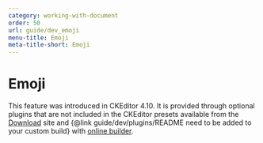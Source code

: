 ```yaml
---
category: working-with-document
order: 50
url: guide/dev_emoji
menu-title: Emoji
meta-title-short: Emoji
---
```

<!--
Copyright (c) 2003-2018, CKSource - Frederico Knabben. All rights reserved.
For licensing, see LICENSE.md.
-->

# Emoji

<info-box info="">
    This feature was introduced in CKEditor 4.10. It is provided through optional plugins that are not included in the CKEditor presets available from the <a href="https://ckeditor.com/ckeditor-4/download/">Download</a> site and {@link guide/dev/plugins/README need to be added to your custom build} with <a href="https://ckeditor.com/cke4/builder">online builder</a>.
</info-box>
